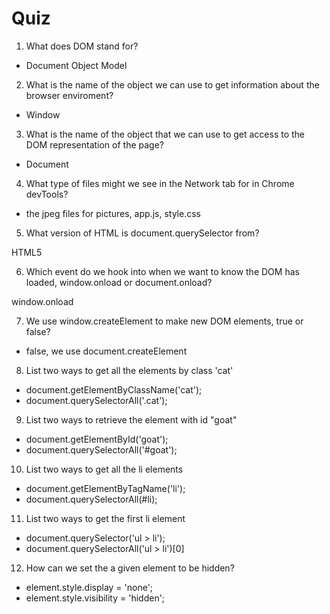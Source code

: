 # Quiz

1. What does DOM stand for?

- Document Object Model

2. What is the name of the object we can use to get information about the browser enviroment?

- Window 

3. What is the name of the object that we can use to get access to the DOM representation of the page?

- Document

4. What type of files might we see in the Network tab for in Chrome devTools?

- the jpeg files for pictures, app.js, style.css

5. What version of HTML is document.querySelector from?

HTML5

6. Which event do we hook into when we want to know the DOM has loaded, window.onload or document.onload?

window.onload

7. We use window.createElement to make new DOM elements, true or false?

- false, we use document.createElement

8. List two ways to get all the elements by class 'cat'

- document.getElementByClassName('cat');
- document.querySelectorAll('.cat');

9. List two ways to retrieve the element with id "goat"

- document.getElementById('goat');
- document.querySelectorAll('#goat');

10. List two ways to get all the li elements

- document.getElementByTagName('li');
- document.querySelectorAll(#li);

11. List two ways to get the first li element

- document.querySelector('ul > li');
- document.querySelectorAll('ul > li')[0]

12. How can we set the a given element to be hidden?

- element.style.display = 'none';
- element.style.visibility = 'hidden';

